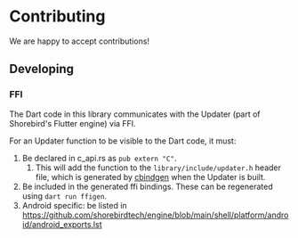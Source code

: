 # Contributing

We are happy to accept contributions!

## Developing

### FFI

The Dart code in this library communicates with the Updater (part of Shorebird's
Flutter engine) via FFI.

For an Updater function to be visible to the Dart code, it must:

1. Be declared in c_api.rs as `pub extern "C"`.
   1. This will add the function to the `library/include/updater.h` header
      file, which is generated by [cbindgen](https://github.com/mozilla/cbindgen)
      when the Updater is built.
1. Be included in the generated ffi bindings. These can be regenerated using
   `dart run ffigen`.
1. Android specific: be listed in
   https://github.com/shorebirdtech/engine/blob/main/shell/platform/android/android_exports.lst
